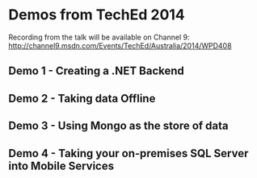 Demos from TechEd 2014
===========

Recording from the talk will be available on Channel 9: http://channel9.msdn.com/Events/TechEd/Australia/2014/WPD408

## Demo 1 - Creating a .NET Backend

## Demo 2 - Taking data Offline

## Demo 3 - Using Mongo as the store of data

## Demo 4 - Taking your on-premises SQL Server into Mobile Services

